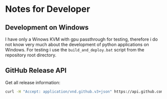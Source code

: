 # Notes for Developer

## Development on Windows

I have only a Winows KVM with gpu passthrough for testing, therefore i do not know very much about the development of python applications on Windows. For testing i use the `build_and_deploy.bat` script from the repository root directory.

## GitHub Release API

Get all release information:

```bash
curl -H "Accept: application/vnd.github.v3+json" https://api.github.com/repos/michael-mueller-git/Python-Funscript-Editor/releases
```
